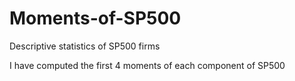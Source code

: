 # Moments-of-SP500
Descriptive statistics of SP500 firms

I have computed the first 4 moments of each component of SP500

